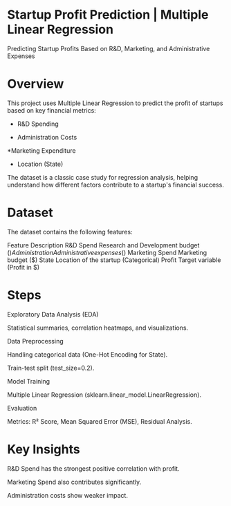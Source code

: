 # Startup Profit Prediction | Multiple Linear Regression

Predicting Startup Profits Based on R&D, Marketing, and Administrative Expenses

# Overview

This project uses Multiple Linear Regression to predict the profit of startups based on key financial metrics:

* R&D Spending

* Administration Costs

*Marketing Expenditure

* Location (State)

The dataset is a classic case study for regression analysis, helping understand how different factors contribute to a startup's financial success.

# Dataset
The dataset contains the following features:

Feature	 Description
R&D Spend	Research and Development budget ($)
Administration	Administrative expenses ($)
Marketing Spend	Marketing budget ($)
State	Location of the startup (Categorical)
Profit	Target variable (Profit in $)

# Steps
Exploratory Data Analysis (EDA)

Statistical summaries, correlation heatmaps, and visualizations.

Data Preprocessing

Handling categorical data (One-Hot Encoding for State).

Train-test split (test_size=0.2).

Model Training

Multiple Linear Regression (sklearn.linear_model.LinearRegression).

Evaluation

Metrics: R² Score, Mean Squared Error (MSE), Residual Analysis.

# Key Insights
R&D Spend has the strongest positive correlation with profit.

Marketing Spend also contributes significantly.

Administration costs show weaker impact.
